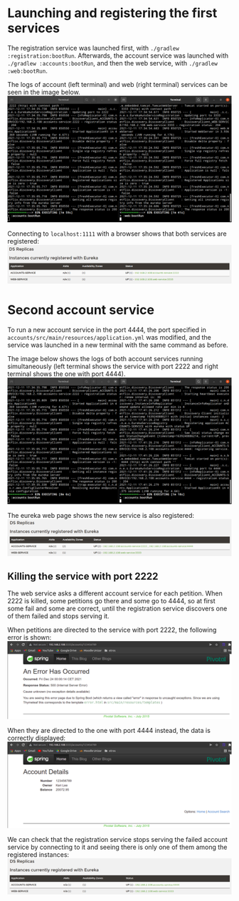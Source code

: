 # Launching and registering the first services
The registration service was launched first, with 
`./gradlew :registration:bootRun`.
Afterwards, the account service was launched with `./gradlew :accounts:bootRun`, and then the web service, with `./gradlew :web:bootRun`.

The logs of account (left terminal) and web (right terminal) services can be seen in the image below.
![](img/account_web.png)

Connecting to `localhost:1111` with a browser shows that both services are registered:
![](img/eureka1.png)

# Second account service
To run a new account service in the port 4444, the port specified in `accounts/src/main/resources/application.yml` was modified, and the service was launched in a new terminal with the same command as before.

The image below shows the logs of both account services running simultaneously (left terminal shows the service with port 2222 and right terminal shows the one with port 4444).
![](img/accounts_accounts2.png)

The eureka web page shows the new service is also registered:
![](img/eureka2.png)

## Killing the service with port 2222
The web service asks a different account service for each petition.
When 2222 is killed, some petitions go there and some go to 4444, so at first some fail and some are correct, until the registration service discovers one of them failed and stops serving it.

When petitions are directed to the service with port 2222, the following error is shown:
![](img/web1.png)

When they are directed to the one with port 4444 instead, the data is correctly displayed:
![](img/web2.png)

We can check that the registration service stops serving the failed account service by connecting to it and seeing there is only one of them among the registered instances:
![](img/eureka3.png)